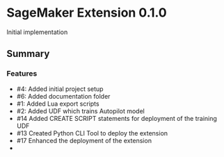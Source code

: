 # SageMaker Extension 0.1.0

Initial implementation

## Summary

### Features

  - #4: Added initial project setup
  - #6: Added documentation folder 
  - #1: Added Lua export scripts
  - #2: Added UDF which trains Autopilot model
  - #14 Added CREATE SCRIPT statements for deployment of the training UDF
  - #13 Created Python CLI Tool to deploy the extension
  - #17 Enhanced the deployment of the extension
  - 



    
